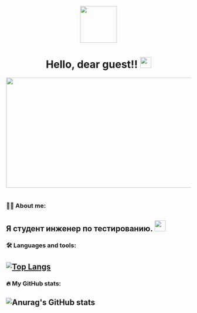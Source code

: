 <div id="header" align="center">
  <img src="https://media.giphy.com/media/M9gbBd9nbDrOTu1Mqx/giphy.gif" width="100"/>
</div>
<!-- <div id="badges" align="center">
  <a href="#">
    <img src="https://img.shields.io/badge/LinkedIn-blue?style=for-the-badge&logo=linkedin&logoColor=white" alt="LinkedIn Badge"/>
  </a>
  <a href="#">
    <img src="https://img.shields.io/badge/YouTube-red?style=for-the-badge&logo=youtube&logoColor=white" alt="Youtube Badge"/>
  </a>
  <a href="#">
    <img src="https://img.shields.io/badge/Twitter-blue?style=for-the-badge&logo=twitter&logoColor=white" alt="Twitter Badge"/>
  </a>
</div>
-->
<div align="center">
  <img src="https://komarev.com/ghpvc/?username=topcer&style=flat-square&color=blue" alt=""/>
</div>
<div align="center">
  <h1>
  Hello, dear guest!!
  <img src="https://media.giphy.com/media/hvRJCLFzcasrR4ia7z/giphy.gif" width="30px"/>
  </h1>
</div>
<div align="center">
  <img src="https://media.giphy.com/media/dWesBcTLavkZuG35MI/giphy.gif" width="600" height="300"/>
</div>
<h1></h1>

### :man_technologist: About me:
Я студент инженер по тестированию. <img src="https://media.giphy.com/media/WUlplcMpOCEmTGBtBW/giphy.gif" width="30">
---

### :hammer_and_wrench: Languages and tools:

[![Top Langs](https://github-readme-stats.vercel.app/api/top-langs/?username=topcer&layout=compact&theme=vision-friendly-dark)](https://github.com/anuraghazra/github-readme-stats)
---

### :fire: My GitHub stats:

![Anurag's GitHub stats](https://github-readme-stats.vercel.app/api?username=Topcer&show_icons=true&theme=material-palenight)
---
